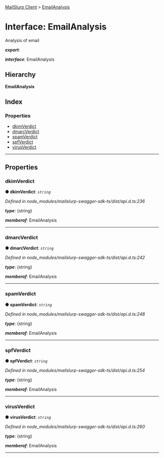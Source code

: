 [MailSlurp Client](../README.md) > [EmailAnalysis](../interfaces/emailanalysis.md)

# Interface: EmailAnalysis

Analysis of email

*__export__*: 

*__interface__*: EmailAnalysis

## Hierarchy

**EmailAnalysis**

## Index

### Properties

* [dkimVerdict](emailanalysis.md#dkimverdict)
* [dmarcVerdict](emailanalysis.md#dmarcverdict)
* [spamVerdict](emailanalysis.md#spamverdict)
* [spfVerdict](emailanalysis.md#spfverdict)
* [virusVerdict](emailanalysis.md#virusverdict)

---

## Properties

<a id="dkimverdict"></a>

###  dkimVerdict

**● dkimVerdict**: *`string`*

*Defined in node_modules/mailslurp-swagger-sdk-ts/dist/api.d.ts:236*

*__type__*: {string}

*__memberof__*: EmailAnalysis

___
<a id="dmarcverdict"></a>

###  dmarcVerdict

**● dmarcVerdict**: *`string`*

*Defined in node_modules/mailslurp-swagger-sdk-ts/dist/api.d.ts:242*

*__type__*: {string}

*__memberof__*: EmailAnalysis

___
<a id="spamverdict"></a>

###  spamVerdict

**● spamVerdict**: *`string`*

*Defined in node_modules/mailslurp-swagger-sdk-ts/dist/api.d.ts:248*

*__type__*: {string}

*__memberof__*: EmailAnalysis

___
<a id="spfverdict"></a>

###  spfVerdict

**● spfVerdict**: *`string`*

*Defined in node_modules/mailslurp-swagger-sdk-ts/dist/api.d.ts:254*

*__type__*: {string}

*__memberof__*: EmailAnalysis

___
<a id="virusverdict"></a>

###  virusVerdict

**● virusVerdict**: *`string`*

*Defined in node_modules/mailslurp-swagger-sdk-ts/dist/api.d.ts:260*

*__type__*: {string}

*__memberof__*: EmailAnalysis

___

